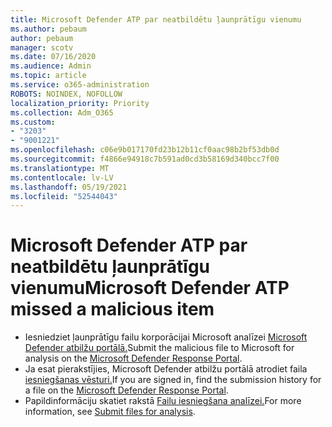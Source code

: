 ```yaml
---
title: Microsoft Defender ATP par neatbildētu ļaunprātīgu vienumu
ms.author: pebaum
author: pebaum
manager: scotv
ms.date: 07/16/2020
ms.audience: Admin
ms.topic: article
ms.service: o365-administration
ROBOTS: NOINDEX, NOFOLLOW
localization_priority: Priority
ms.collection: Adm_O365
ms.custom:
- "3203"
- "9001221"
ms.openlocfilehash: c06e9b017170fd23b12b11cf0aac98b2bf53db0d
ms.sourcegitcommit: f4866e94918c7b591ad0cd3b58169d340bcc7f00
ms.translationtype: MT
ms.contentlocale: lv-LV
ms.lasthandoff: 05/19/2021
ms.locfileid: "52544043"
---
```

# <a name="microsoft-defender-atp-missed-a-malicious-item"></a><span data-ttu-id="9b220-102">Microsoft Defender ATP par neatbildētu ļaunprātīgu vienumu</span><span class="sxs-lookup"><span data-stu-id="9b220-102">Microsoft Defender ATP missed a malicious item</span></span>

- <span data-ttu-id="9b220-103">Iesniedziet ļaunprātīgu failu korporācijai Microsoft analīzei [Microsoft Defender atbilžu portālā.](https://www.microsoft.com/wdsi/filesubmission/)</span><span class="sxs-lookup"><span data-stu-id="9b220-103">Submit the malicious file to Microsoft for analysis on the [Microsoft Defender Response Portal](https://www.microsoft.com/wdsi/filesubmission/).</span></span> 
- <span data-ttu-id="9b220-104">Ja esat pierakstījies, Microsoft Defender atbilžu portālā atrodiet faila [iesniegšanas vēsturi.](https://www.microsoft.com/wdsi/submissionhistory)</span><span class="sxs-lookup"><span data-stu-id="9b220-104">If you are signed in, find the submission history for a file on the [Microsoft Defender Response Portal](https://www.microsoft.com/wdsi/submissionhistory).</span></span>
- <span data-ttu-id="9b220-105">Papildinformāciju skatiet rakstā [Failu iesniegšana analīzei.](/windows/security/threat-protection/intelligence/submission-guide)</span><span class="sxs-lookup"><span data-stu-id="9b220-105">For more information, see [Submit files for analysis](/windows/security/threat-protection/intelligence/submission-guide).</span></span>